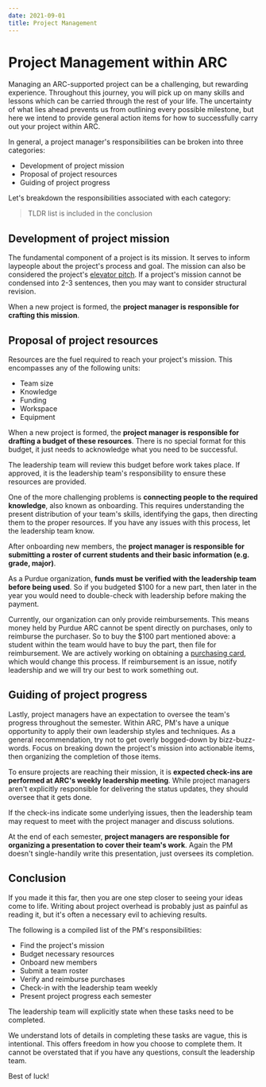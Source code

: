 ```yaml
---
date: 2021-09-01
title: Project Management
---
```


# Project Management within ARC

Managing an ARC-supported project can be a challenging, but rewarding experience. Throughout this journey, you will pick up on many skills and lessons which can be carried through the rest of your life. The uncertainty of what lies ahead prevents us from outlining every possible milestone, but here we intend to provide general action items for how to successfully carry out your project within ARC.

In general, a project manager's responsibilities can be broken into three categories:

- Development of project mission
- Proposal of project resources
- Guiding of project progress

Let's breakdown the responsibilities associated with each category:

> TLDR list is included in the conclusion

## Development of project mission

The fundamental component of a project is its mission. It serves to inform laypeople about the project's process and goal. The mission can also be considered the project's [elevator pitch](https://en.wikipedia.org/wiki/Elevator_pitch). If a project's mission cannot be condensed into 2-3 sentences, then you may want to consider structural revision.

When a new project is formed, the **project manager is responsible for crafting this mission**.

## Proposal of project resources
Resources are the fuel required to reach your project's mission. This encompasses any of the following units:
- Team size
- Knowledge
- Funding
- Workspace
- Equipment

When a new project is formed, the **project manager is responsible for drafting a budget of these resources**. There is no special format for this budget, it just needs to acknowledge what you need to be successful.

The leadership team will review this budget before work takes place. If approved, it is the leadership team's responsibility to ensure these resources are provided.

One of the more challenging problems is **connecting people to the required knowledge**, also known as onboarding. This requires understanding the present distribution of your team's skills, identifying the gaps, then directing them to the proper resources. If you have any issues with this process, let the leadership team know.

After onboarding new members, the **project manager is responsible for submitting a roster of current students and their basic information (e.g. grade, major)**.

As a Purdue organization, **funds must be verified with the leadership team before being used**. So if you budgeted $100 for a new part, then later in the year you would need to double-check with leadership before making the payment.

Currently, our organization can only provide reimbursements. This means money held by Purdue ARC cannot be spent directly on purchases, only to reimburse the purchaser. So to buy the $100 part mentioned above: a student within the team would have to buy the part, then file for reimbursement. We are actively working on obtaining a [purchasing card](https://www.purdue.edu/business/boso/resources/pCards.php), which would change this process. If reimbursement is an issue, notify leadership and we will try our best to work something out.

## Guiding of project progress
Lastly, project managers have an expectation to oversee the team's progress throughout the semester. Within ARC, PM's have a unique opportunity to apply their own leadership styles and techniques. As a general recommendation, try not to get overly bogged-down by bizz-buzz-words. Focus on breaking down the project's mission into actionable items, then organizing the completion of those items.

To ensure projects are reaching their mission, it is **expected check-ins are performed at ARC's weekly leadership meeting**. While project managers aren't explicitly responsible for delivering the status updates, they should oversee that it gets done.

If the check-ins indicate some underlying issues, then the leadership team may request to meet with the project manager and discuss solutions.

At the end of each semester, **project managers are responsible for organizing a presentation to cover their team's work**. Again the PM doesn't single-handily write this presentation, just oversees its completion.

## Conclusion
If you made it this far, then you are one step closer to seeing your ideas come to life. Writing about project overhead is probably just as painful as reading it, but it's often a necessary evil to achieving results.

The following is a compiled list of the PM's responsibilities:
- Find the project's mission
- Budget necessary resources
- Onboard new members
- Submit a team roster
- Verify and reimburse purchases
- Check-in with the leadership team weekly
- Present project progress each semester

The leadership team will explicitly state when these tasks need to be completed.

We understand lots of details in completing these tasks are vague, this is intentional. This offers freedom in how you choose to complete them. It cannot be overstated that if you have any questions, consult the leadership team.

Best of luck!